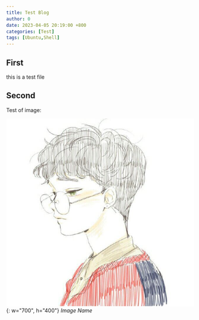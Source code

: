 ```yaml
---
title: Test Blog
author: 0
date: 2023-04-05 20:19:00 +800
categories: [Test]
tags: [Ubuntu,Shell]
---
```


## First

this is a test file

## Second

Test of image:

![img-test](../myimg/Favicon.jpg){: w="700", h="400"}
_Image Name_

